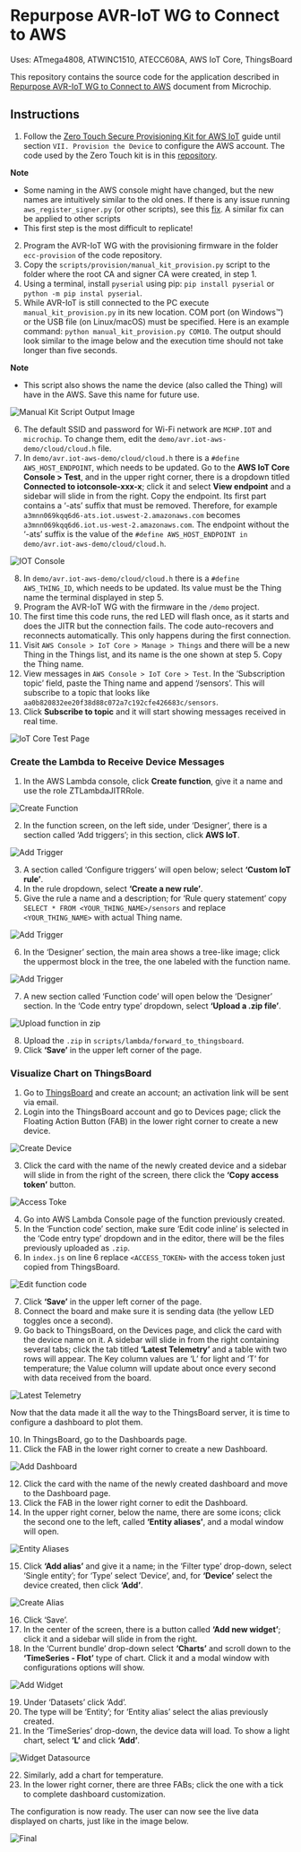 # Repurpose AVR-IoT WG to Connect to AWS

Uses: ATmega4808, ATWINC1510, ATECC608A, AWS IoT Core, ThingsBoard

This repository contains the source code for the application described in [Repurpose AVR-IoT WG to Connect to AWS](http://ww1.microchip.com/downloads/en/AppNotes/AN3089-Repurpose-AVR-IoT-WG-to-Connect-to-AWS-00003089A.pdf) document from Microchip.

## Instructions

1. Follow the [Zero Touch Secure Provisioning Kit for AWS IoT](http://microchipdeveloper.com/iot:ztpk#top-of-page) guide until section ```VII. Provision the Device``` to configure the AWS account. The code used by the Zero Touch kit is in this [repository](https://github.com/MicrochipTech/aws-iot-zero-touch-secure-provisioning-kit).

**Note**
 - Some naming in the AWS console might have changed, but the new names are intuitively
similar to the old ones. If there is any issue running ```aws_register_signer.py``` (or other
scripts), see this [fix](https://github.com/MicrochipTech/aws-iot-zero-touch-secure-provisioning-kit/issues/4). A similar fix can be applied to other scripts
 - This first step is the most difficult to replicate!

2. Program the AVR-IoT WG with the provisioning firmware in the folder ```ecc-provision``` of the code repository.
3. Copy the ```scripts/provision/manual_kit_provision.py``` script to the folder where the root CA and signer CA were created, in step 1.
4. Using a terminal, install ```pyserial``` using pip: ```pip install pyserial``` or ```python -m pip instal pyserial```.
5. While AVR-IoT is still connected to the PC execute ```manual_kit_provision.py``` in its new
location. COM port (on Windows™) or the USB file (on Linux/macOS) must be specified. Here is an
example command: ```python manual_kit_provision.py COM10```. The output should look
similar to the image below and the execution time should not take longer than five seconds.

**Note**
 - This script also shows the name the device (also called the Thing) will have in the AWS.
Save this name for future use.

![Manual Kit Script Output Image](./img/manual_kit_provision_output.PNG)

6. The default SSID and password for Wi-Fi network are ```MCHP.IOT``` and ```microchip```. To change
them, edit the ```demo/avr.iot-aws-demo/cloud/cloud.h``` file.
7. In ```demo/avr.iot-aws-demo/cloud/cloud.h``` there is a ```#define AWS_HOST_ENDPOINT```, which needs to be updated. Go to the **AWS IoT Core Console > Test**, and in the upper right corner, there is a dropdown titled **Connected to iotconsole-xxx-x**; click it and select **View endpoint** and a sidebar will slide in from the right. Copy the endpoint. Its first part contains a ‘-ats’ suffix that must be removed. Therefore, for example ```a3mnn069kqq6d6-ats.iot.uswest-2.amazonaws.com``` becomes ```a3mnn069kqq6d6.iot.us-west-2.amazonaws.com```.
The endpoint without the ‘-ats’ suffix is the value of the ```#define AWS_HOST_ENDPOINT in demo/avr.iot-aws-demo/cloud/cloud.h```.

![IOT Console](./img/iotconsole.PNG)

8. In ```demo/avr.iot-aws-demo/cloud/cloud.h``` there is a ```#define AWS_THING_ID```, which needs to be updated. Its value must be the Thing name the terminal displayed in step 5.
9. Program the AVR-IoT WG with the firmware in the ```/demo``` project.
10. The first time this code runs, the red LED will flash once, as it starts and does the JITR but the connection fails. The code auto-recovers and reconnects automatically. This only happens during the first connection.
11. Visit ```AWS Console > IoT Core > Manage > Things``` and there will be a new Thing in the Things list, and its name is the one shown at step 5. Copy the Thing name.
12. View messages in ```AWS Console > IoT Core > Test```. In the ‘Subscription topic’ field, paste the Thing name and append ‘/sensors’. This will subscribe to a topic that looks like ```aa0b820832ee20f38d88c072a7c192cfe426683c/sensors```.
13. Click **Subscribe to topic** and it will start showing messages received in real time.

![IoT Core Test Page](./img/iot_core_test_section.PNG)

### Create the Lambda to Receive Device Messages

1. In the AWS Lambda console, click **Create function**, give it a name and use the role ZTLambdaJITRRole.

![Create Function](./img/create_function.PNG)

2. In the function screen, on the left side, under ‘Designer’, there is a section called ‘Add triggers’; in this section, click **AWS IoT**.

![Add Trigger](./img/add_trigger.PNG)

3. A section called ‘Configure triggers’ will open below; select **‘Custom IoT rule’**.
4. In the rule dropdown, select **‘Create a new rule’**.
5. Give the rule a name and a description; for ‘Rule query statement’ copy ```SELECT * FROM <YOUR_THING_NAME>/sensors``` and replace ```<YOUR_THING_NAME>``` with actual Thing name.

![Add Trigger](./img/configure_trigger.PNG)

6. In the ‘Designer’ section, the main area shows a tree-like image; click the uppermost block in the tree, the one labeled with the function name.

![Add Trigger](./img/function_name.PNG)

7. A new section called ‘Function code’ will open below the ‘Designer’ section. In the ‘Code entry type’ dropdown, select **‘Upload a .zip file’**.

![Upload function in zip](./img/function_code_zip.PNG)

8. Upload the ```.zip``` in ```scripts/lambda/forward_to_thingsboard```.
9. Click **‘Save’** in the upper left corner of the page.

### Visualize Chart on ThingsBoard

1. Go to [ThingsBoard](https://demo.thingsboard.io/signup) and create an account; an activation link will be sent via email.
2. Login into the ThingsBoard account and go to Devices page; click the Floating Action Button (FAB) in the lower right corner to create a new device.

![Create Device](./img/add_device.PNG)

3. Click the card with the name of the newly created device and a sidebar will slide in from the right of the screen, there click the **‘Copy access token’** button.

![Access Toke](./img/device_side_details.PNG)

4. Go into AWS Lambda Console page of the function previously created.
5. In the ‘Function code’ section, make sure ‘Edit code inline’ is selected in the ‘Code entry type’ dropdown and in the editor, there will be the files previously uploaded as ```.zip```.
6. In ```index.js``` on line 6 replace ```<ACCESS_TOKEN>``` with the access token just copied from ThingsBoard.

![Edit function code](./img/function_code_editor.PNG)

7. Click **‘Save’** in the upper left corner of the page.
8. Connect the board and make sure it is sending data (the yellow LED toggles once a second).
9. Go back to ThingsBoard, on the Devices page, and click the card with the device name on it. A sidebar will slide in from the right containing several tabs; click the tab titled **‘Latest Telemetry’** and a table with two rows will appear. The Key column values are ‘L’ for light and ‘T’ for temperature;
the Value column will update about once every second with data received from the board.

![Latest Telemetry](./img/device_latest_telemetry.PNG)

Now that the data made it all the way to the ThingsBoard server, it is time to configure a dashboard to plot them.

10. In ThingsBoard, go to the Dashboards page.
11. Click the FAB in the lower right corner to create a new Dashboard.

![Add Dashboard](./img/add_dashboard.PNG)

12. Click the card with the name of the newly created dashboard and move to the Dashboard page.
13. Click the FAB in the lower right corner to edit the Dashboard.
14. In the upper right corner, below the name, there are some icons; click the second one to the left, called **‘Entity aliases’**, and a modal window will open.

![Entity Aliases](./img/entity_alias.PNG)

15. Click **‘Add alias’** and give it a name; in the ‘Filter type’ drop-down, select ‘Single entity’; for ‘Type’ select ‘Device’, and, for **‘Device’** select the device created, then click **‘Add’**.

![Create Alias](./img/add_alias.PNG)

16. Click ‘Save’.
17. In the center of the screen, there is a button called **‘Add new widget’**; click it and a sidebar will slide in from the right.
18. In the ‘Current bundle’ drop-down select **‘Charts’** and scroll down to the **‘TimeSeries - Flot’** type of chart. Click it and a modal window with configurations options will show.

![Add Widget](./img/select_widget.PNG)

19. Under ‘Datasets’ click ‘Add’.
20. The type will be ‘Entity’; for ‘Entity alias’ select the alias previously created.
21. In the ‘TimeSeries’ drop-down, the device data will load. To show a light chart, select **‘L’** and click **‘Add’**.

![Widget Datasource](./img/widget_datasource.PNG)

22. Similarly, add a chart for temperature.
23. In the lower right corner, there are three FABs; click the one with a tick to complete dashboard customization.

The configuration is now ready. The user can now see the live data displayed on charts, just like in the
image below.

![Final](./img/final_dashboard.PNG)
